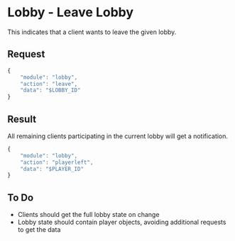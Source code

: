 # Lobby - Leave Lobby

This indicates that a client wants to leave the given lobby.

## Request

```javascript
{
	"module": "lobby",
	"action": "leave",
	"data": "$LOBBY_ID"
}
```

## Result

All remaining clients participating in the current lobby will get a notification.

```javascript
{
	"module": "lobby",
	"action": "playerleft",
	"data": "$PLAYER_ID"
}
```

## To Do

* Clients should get the full lobby state on change
* Lobby state should contain player objects, avoiding additional requests to get the data
